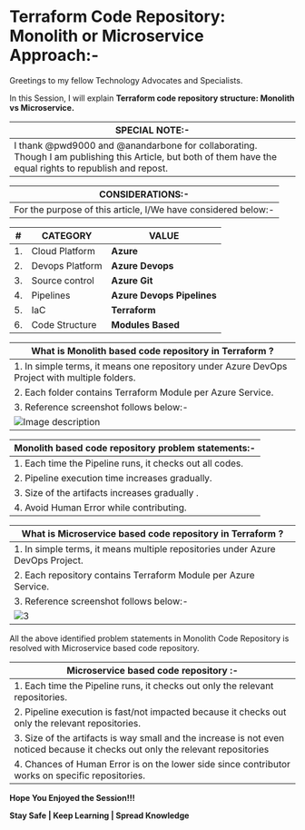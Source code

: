 # Terraform Code Repository: Monolith or Microservice Approach:-

Greetings to my fellow Technology Advocates and Specialists.

In this Session, I will explain __Terraform code repository structure: Monolith vs Microservice.__

| __SPECIAL NOTE:-__ |
| --------- |
| I thank @pwd9000 and @anandarbone for collaborating. Though I am publishing this Article, but both of them have the equal rights to republish and repost. |

| __CONSIDERATIONS:-__ |
| --------- |
| For the purpose of this article, I/We have considered below:- |

| __#__ | __CATEGORY__ | __VALUE__ |
| --------- | --------- | --------- |
| 1. | Cloud Platform | __Azure__ |
| 2. | Devops Platform | __Azure Devops__ |
| 3. | Source control | __Azure Git__ |
| 4. | Pipelines | __Azure Devops Pipelines__ |
| 5. | IaC  | __Terraform__ |
| 6. | Code Structure | __Modules Based__ | 

| What is Monolith based code repository in Terraform ? |
| --------- |
| 1. In simple terms, it means one repository under Azure DevOps Project with multiple folders. |
| 2. Each folder contains Terraform Module per Azure Service. |
| 3. Reference screenshot follows below:- |
| ![Image description](https://dev-to-uploads.s3.amazonaws.com/uploads/articles/3e8ydzgzchqr94etinwy.jpg) |

| __Monolith based code repository problem statements:-__ |
| --------- |
| 1. Each time the Pipeline runs, it checks out all codes. | 
| 2. Pipeline execution time increases gradually. |
| 3. Size of the artifacts increases gradually . |
| 4. Avoid Human Error while contributing. |

| What is Microservice based code repository in Terraform ? |
| --------- |
| 1. In simple terms, it means multiple repositories under Azure DevOps Project. |
| 2. Each repository contains Terraform Module per Azure Service. | 
| 3. Reference screenshot follows below:- |
| ![3](https://github.com/arindam0310018/06-Mar-2024-DevOps__Terraform-Code-Repo-Monolith-Microservice/assets/29681063/dd6aa83f-fb88-4158-84cb-21acb7bf5473) |

All the above identified problem statements in Monolith Code Repository is resolved with Microservice based code repository.

| __Microservice based code repository :-__ |
| --------- |
| 1. Each time the Pipeline runs, it checks out only the relevant repositories. | 
| 2. Pipeline execution is fast/not impacted because it checks out only the relevant repositories. |
| 3. Size of the artifacts is way small and the increase is not even noticed because it checks out only the relevant repositories |
| 4. Chances of Human Error is on the lower side since contributor works on specific repositories. |

__Hope You Enjoyed the Session!!!__

__Stay Safe | Keep Learning | Spread Knowledge__

